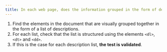 ```yaml
---
title: In each web page, does the information grouped in the form of descriptive [lists](#lists) use the tags `<dl>` and `<dt>/<dd>`?
---
```


1. Find the elements in the document that are visually grouped together in the form of a list of descriptions.
2. For each list, check that the list is structured using the elements `<dl>`, `<dt>` and `<dd>`.
3. If this is the case for each description list, **the test is validated**.
